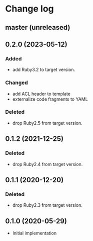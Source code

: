 # Change log

## master (unreleased)

## 0.2.0 (2023-05-12)
### Added
- add Ruby3.2 to target version.
### Changed
- add ACL header to template
- externalize code fragments to YAML
### Deleted
- drop Ruby2.5 from target version.

## 0.1.2 (2021-12-25)
### Deleted
- drop Ruby2.4 from target version.

## 0.1.1 (2020-12-20)
### Deleted
- drop Ruby2.3 from target version.

## 0.1.0 (2020-05-29)
- Initial implementation
